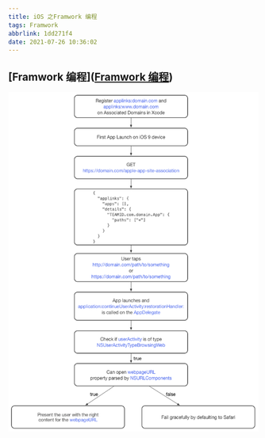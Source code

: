 ```yaml
---
title: iOS 之Framwork 编程
tags: Framwork
abbrlink: 1dd271f4
date: 2021-07-26 10:36:02
---
```


## [Framwork 编程]([Framwork 编程](https://developer.apple.com/library/archive/documentation/MacOSX/Conceptual/BPFrameworks/Frameworks.html#//apple_ref/doc/uid/10000183-SW1))

![universal_link](../Resources/universal_link.png)
